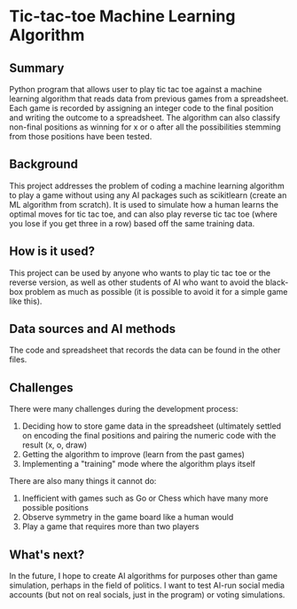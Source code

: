 # Tic-tac-toe Machine Learning Algorithm

## Summary
Python program that allows user to play tic tac toe against a machine learning algorithm that reads data from previous games from a spreadsheet. Each game is recorded by assigning an integer code to the final position and writing the outcome to a spreadsheet. The algorithm can also classify non-final positions as winning for x or o after all the possibilities stemming from those positions have been tested. 

## Background
This project addresses the problem of coding a machine learning algorithm to play a game without using any AI packages such as scikitlearn (create an ML algorithm from scratch). It is used to simulate how a human learns the optimal moves for tic tac toe, and can also play reverse tic tac toe (where you lose if you get three in a row) based off the same training data. 

## How is it used?
This project can be used by anyone who wants to play tic tac toe or the reverse version, as well as other students of AI who want to avoid the black-box problem as much as possible (it is possible to avoid it for a simple game like this). 

## Data sources and AI methods
The code and spreadsheet that records the data can be found in the other files.

## Challenges
There were many challenges during the development process:
1. Deciding how to store game data in the spreadsheet (ultimately settled on encoding the final positions and pairing the numeric code with the result (x, o, draw)
2. Getting the algorithm to improve (learn from the past games)
3. Implementing a "training" mode where the algorithm plays itself

There are also many things it cannot do:
1. Inefficient with games such as Go or Chess which have many more possible positions
2. Observe symmetry in the game board like a human would
3. Play a game that requires more than two players

## What's next?
In the future, I hope to create AI algorithms for purposes other than game simulation, perhaps in the field of politics. I want to test AI-run social media accounts (but not on real socials, just in the program) or voting simulations. 
